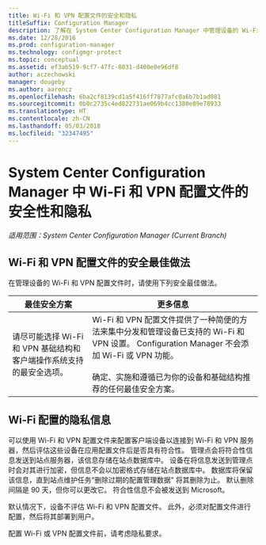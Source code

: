 ```yaml
---
title: Wi-Fi 和 VPN 配置文件的安全和隐私
titleSuffix: Configuration Manager
description: 了解在 System Center Configuration Manager 中管理设备的 Wi-Fi 和 VPN 配置文件的安全最佳做法。
ms.date: 12/28/2016
ms.prod: configuration-manager
ms.technology: configmgr-protect
ms.topic: conceptual
ms.assetid: ef3ab519-9cf7-47fc-8831-d400e0e96df8
author: aczechowski
manager: dougeby
ms.author: aaroncz
ms.openlocfilehash: 6ba2cf8139cd1a5f416ff7877afc0a6b7b1ad081
ms.sourcegitcommit: 0b0c2735c4ed822731ae069b4cc1380e89e78933
ms.translationtype: HT
ms.contentlocale: zh-CN
ms.lasthandoff: 05/03/2018
ms.locfileid: "32347495"
---
```

# <a name="security-and-privacy-for-wi-fi-and-vpn-profiles-in-system-center-configuration-manager"></a>System Center Configuration Manager 中 Wi-Fi 和 VPN 配置文件的安全性和隐私

*适用范围：System Center Configuration Manager (Current Branch)*

##  <a name="security-best-practices-for-wi-fi--and-vpn-profiles"></a>Wi-Fi 和 VPN 配置文件的安全最佳做法  
 在管理设备的 Wi-Fi 和 VPN 配置文件时，请使用下列安全最佳做法。  

|最佳安全方案|更多信息|  
|----------------------------|----------------------|  
|请尽可能选择 Wi-Fi 和 VPN 基础结构和客户端操作系统支持的最安全选项。|Wi-Fi 和 VPN 配置文件提供了一种简便的方法来集中分发和管理设备已支持的 Wi-Fi 和 VPN 设置。 Configuration Manager 不会添加 Wi-Fi 或 VPN 功能。<br /><br /> 确定、实施和遵循已为你的设备和基础结构推荐的任何最佳安全方案。|  

## <a name="privacy-information-for-wi-fi-profiles"></a>Wi-Fi 配置的隐私信息  
 可以使用 Wi-Fi 和 VPN 配置文件来配置客户端设备以连接到 Wi-Fi 和 VPN 服务器，然后评估这些设备在应用配置文件后是否具有符合性。 管理点会将符合性信息发送到站点服务器，该信息存储在站点数据库中。 设备在将信息发送到管理点时会对其进行加密，但信息不会以加密格式存储在站点数据库中。 数据库将保留该信息，直到站点维护任务“删除过期的配置管理数据”  将其删除为止。 默认删除间隔是 90 天，但你可以更改它。 符合性信息不会被发送到 Microsoft。  

 默认情况下，设备不评估 Wi-Fi 和 VPN 配置文件。 此外，必须对配置文件进行配置，然后将其部署到用户。  

 配置 Wi-Fi 或 VPN 配置文件前，请考虑隐私要求。  

